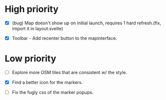 # High priority

- [x] (bug) Map doesn't show up on initial launch, requires 1 hard refresh.(fix, import it in layout.svelte)

- [x] Toolbar - Add recenter button to the mapinterface.

# Low priority

- [ ] Explore more OSM tiles that are consistent w/ the style.

- [x] Find a better icon for the markers.

- [ ] Fix the fugly css of the marker popups.

